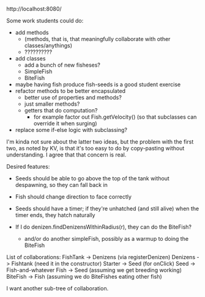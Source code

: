 http://localhost:8080/

Some work students could do:
  * add methods
    * (methods, that is, that meaningfully collaborate with other classes/anythings)
    * ??????????
  * add classes
    * add a bunch of new fisheses?
    * SimpleFish
    * BiteFish
  * maybe having fish produce fish-seeds is a good student exercise
  * refactor methods to be better encapsulated
    * better use of properties and methods?
    * just smaller methods?
    * getters that do computation?
      * for example factor out Fish.getVelocity() (so that subclasses can override it when surging)
  * replace some if-else logic with subclassing?

I'm kinda not sure about the latter two ideas, but the problem with the first two, as noted by KV, is that it's too easy
to do by copy-pasting without understanding.  I agree that that concern is real.


Desired features:
  * Seeds should be able to go above the top of the tank without despawning, so they can fall back in
  * Fish should change direction to face correctly
  * Seeds should have a timer; if they're unhatched (and still alive) when the timer ends, they hatch naturally

* If I do denizen.findDenizensWithinRadius(r), they can do the BiteFish?
  * and/or do another simpleFish, possibly as a warmup to doing the BiteFish





List of collaborations:
  FishTank -> Denizens (via registerDenizen)
  Denizens -> Fishtank (need it in the constructor)
  Starter -> Seed (for onClick)
  Seed -> Fish-and-whatever
  Fish -> Seed (assuming we get breeding working)
  BiteFish -> Fish (assuming we do BiteFishes eating other fish)

I want another sub-tree of collaboration.


